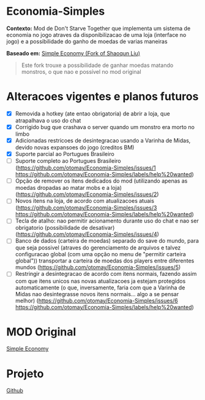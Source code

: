# Economia-Simples
**Contexto:** Mod de Don't Starve Together que implementa um sistema de economia no jogo atraves da disponibilizacao de uma loja (interface no jogo) e a possibilidade do ganho de moedas de varias maneiras

**Baseado em:** [Simple Economy (Fork of Shaoqun Liu)](https://steamcommunity.com/sharedfiles/filedetails/?id=2460675139)
> Este fork trouxe a possibilidade de ganhar moedas matando monstros, o que nao e possível no mod original

# Alteracoes vigentes e planos futuros
- [x] Removida a hotkey (ate entao obrigatoria) de abrir a loja, que atrapalhava o uso do chat
- [x] Corrigido bug que crashava o server quando um monstro era morto no limbo
- [x] Adicionadas restricoes de desintegracao usando a Varinha de Midas, devido novas expansoes do jogo (creditos BM)
- [x] Suporte parcial ao Portugues Brasileiro
- [ ] Suporte completo ao Portugues Brasileiro (https://github.com/otomay/Economia-Simples/issues/1 https://github.com/otomay/Economia-Simples/labels/help%20wanted)
- [ ] Opção de remover os itens dedicados do mod (utilizando apenas as moedas dropadas ao matar mobs e a loja) (https://github.com/otomay/Economia-Simples/issues/2)
- [ ] Novos itens na loja, de acordo com atualizacoes atuais (https://github.com/otomay/Economia-Simples/issues/3 https://github.com/otomay/Economia-Simples/labels/help%20wanted)
- [ ] Tecla de atalho: nao permitir acionamento durante uso do chat e nao ser obrigatorio (possibilidade de desativar) (https://github.com/otomay/Economia-Simples/issues/4)
- [ ] Banco de dados (carteira de moedas) separado do save do mundo, para que seja possivel (atraves do gerenciamento de arquivos e talvez configuracao global (com uma opção no menu de "permitir carteira global")) transportar a carteira de moedas dos players entre diferentes mundos (https://github.com/otomay/Economia-Simples/issues/5)
- [ ] Restringir a desintegracao de acordo com itens normais, fazendo assim com que itens unicos nas novas atualizacoes ja estejam protegidos automaticamente (o que, inversamente, faria com que a Varinha de Midas nao desintegrasse novos itens normais... algo a se pensar melhor) (https://github.com/otomay/Economia-Simples/issues/6 https://github.com/otomay/Economia-Simples/labels/help%20wanted)

# MOD Original
[Simple Economy](https://steamcommunity.com/sharedfiles/filedetails/?id=1115709310)
# Projeto
[Github](https://github.com/otomay/Economia-Simples)
